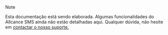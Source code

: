 > [!NOTE]
> Esta documentação está sendo elaborada. Algumas funcionalidades do Allcance SMS ainda não estão detalhadas aqui. Qualquer dúvida, não hesite em [contactar o nosso suporte.](https://wa.me/553132311301)